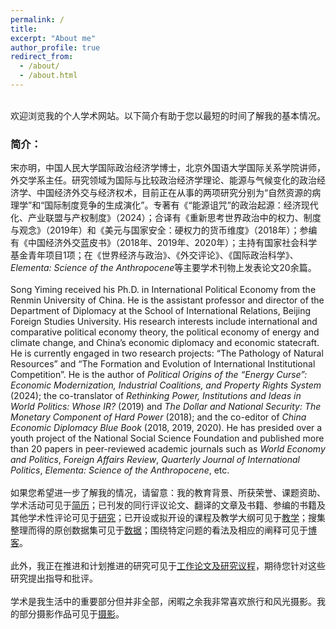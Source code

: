```yaml
---
permalink: /
title: 
excerpt: "About me"
author_profile: true
redirect_from: 
  - /about/
  - /about.html
---
```

<br>
欢迎浏览我的个人学术网站。以下简介有助于您以最短的时间了解我的基本情况。<br>

### 简介：

  宋亦明，中国人民大学国际政治经济学博士，北京外国语大学国际关系学院讲师，外交学系主任。研究领域为国际与比较政治经济学理论、能源与气候变化的政治经济学、中国经济外交与经济权术，目前正在从事的两项研究分别为“自然资源的病理学”和“国际制度竞争的生成演化”。专著有《“能源诅咒”的政治起源：经济现代化、产业联盟与产权制度》（2024）；合译有《重新思考世界政治中的权力、制度与观念》（2019年）和《美元与国家安全：硬权力的货币维度》（2018年）；参编有《中国经济外交蓝皮书》（2018年、2019年、2020年）；主持有国家社会科学基金青年项目1项；在《世界经济与政治》、《外交评论》、《国际政治科学》、*Elementa: Science of the Anthropocene*等主要学术刊物上发表论文20余篇。<br>
<br>
Song Yiming received his Ph.D. in International Political Economy from the Renmin University of China. He is the assistant professor and director of the Department of Diplomacy at the School of International Relations, Beijing Foreign Studies University. His research interests include international and comparative political economy theory, the political economy of energy and climate change, and China’s economic diplomacy and economic statecraft. He is currently engaged in two research projects: “The Pathology of Natural Resources” and “The Formation and Evolution of International Institutional Competition”. He is the author of *Political Origins of the “Energy Curse”: Economic Modernization, Industrial Coalitions, and Property Rights System* (2024); the co-translator of *Rethinking Power, Institutions and Ideas in World Politics: Whose IR?* (2019) and *The Dollar and National Security: The Monetary Component of Hard Power* (2018); and the co-editor of *China Economic Diplomacy Blue Book* (2018, 2019, 2020). He has presided over a youth project of the National Social Science Foundation and published more than 20 papers in peer-reviewed academic journals such as *World Economy and Politics*, *Foreign Affairs Review*, *Quarterly Journal of International Politics*, *Elementa: Science of the Anthropocene*, etc.<br>
<br>
如果您希望进一步了解我的情况，请留意：我的教育背景、所获荣誉、课题资助、学术活动可见于[简历](http://sym915.github.io/files/symCV2024.9.3.pdf)；已刊发的同行评议论文、翻译的文章及书籍、参编的书籍及其他学术性评论可见于[研究](https://sym915.github.io/publications/)；已开设或拟开设的课程及教学大纲可见于[教学](https://sym915.github.io/teaching/)；搜集整理而得的原创数据集可见于[数据](https://sym915.github.io/data/)；围绕特定问题的看法及相应的阐释可见于[博客](https://sym915.github.io/blog/)。 <br>
 <br>
此外，我正在推进和计划推进的研究可见于[工作论文及研究议程](http://sym915.github.io/wprp/)，期待您针对这些研究提出指导和批评。<br>
 <br>
学术是我生活中的重要部分但并非全部，闲暇之余我非常喜欢旅行和风光摄影。我的部分摄影作品可见于[摄影](http://sym915.github.io/photos/)。


